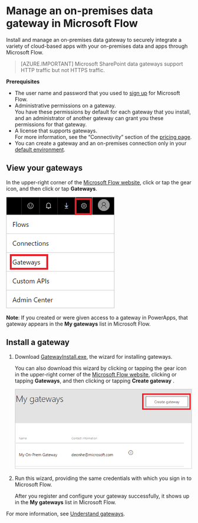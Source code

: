 <properties
    pageTitle="Learn to manage on-premises data gateways | Microsoft Flow"
    description="View and install an on-premises data gateway in Microsoft Flow"
    services=""
    suite="flow"
    documentationCenter="na"
    authors="msftman"
    manager="anneta"
    editor=""
    tags=""/>

<tags
   ms.service="flow"
   ms.devlang="na"
   ms.topic="article"
   ms.tgt_pltfrm="na"
   ms.workload="na"
   ms.date="02/15/2017"
   ms.author="deonhe"/>

# Manage an on-premises data gateway in Microsoft Flow #
Install and manage an on-premises data gateway to securely integrate a variety of cloud-based apps with your on-premises data and apps through Microsoft Flow.

>[AZURE.IMPORTANT] Microsoft SharePoint data gateways support HTTP traffic but not HTTPS traffic.

**Prerequisites**

- The user name and password that you used to [sign up](sign-up-sign-in.md) for Microsoft Flow.
- Administrative permissions on a gateway.
<br>You have these permissions by default for each gateway that you install, and an administrator of another gateway can grant you these permissions for that gateway.
- A license that supports gateways.
<br>For more information, see the “Connectivity” section of the [pricing page](https://flow.microsoft.com/pricing/).
- You can create a gateway and an on-premises connection only in your [default environment](environments-overview-maker.md).

## View your gateways
In the upper-right corner of the [Microsoft Flow website](https://flow.microsoft.com), click or tap the gear icon, and then click or tap **Gateways**.

![Gateway under manage][1]

**Note**: If you created or were given access to a gateway in PowerApps, that gateway appears in the **My gateways** list in Microsoft Flow.

## Install a gateway
1. Download [GatewayInstall.exe](http://go.microsoft.com/fwlink/?LinkID=820580&clcid=0x409), the wizard for installing gateways.

	You can also download this wizard by clicking or tapping the gear icon in the upper-right corner of the [Microsoft Flow website](https://flow.microsoft.com), clicking or tapping **Gateways**, and then clicking or tapping **Create gateway** .

	![Gateway installation][2]

1. Run this wizard, providing the same credentials with which you sign in to Microsoft Flow.

	After you register and configure your gateway successfully, it shows up in the **My gateways** list in Microsoft Flow.

For more information, see [Understand gateways](gateway-reference.md).

<!-- Image references -->
[1]: ./media/manage-gateway/view-gateways.png
[2]: ./media/manage-gateway/list-gateways.png
